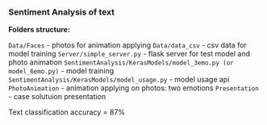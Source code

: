 ### Sentiment Analysis of text ###

__Folders structure:__

`Data/Faces` - photos for animation applying
`Data/data_csv`  - csv data for model training
`Server/simple_server.py` - flask server for test model and photo animation
`SentimentAnalysis/KerasModels/model_3emo.py (or model_6emo.py)` - model training 
`SentimentAnalysis/KerasModels/model_usage.py` - model usage api
`PhotoAnimation` - animation applying on photos: two emotions
`Presentation` - case solutuion presentation 

Text classification accuracy = 87%